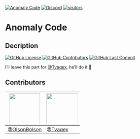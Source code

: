 [![Anomaly Code](https://img.shields.io/badge/Anomaly_Code-Website-2560e8)](https://Code.com/)
[![Discord](https://img.shields.io/discord/1001998332807352380?&label=Discord%20Server&logo=discord&logoColor=white)](https://discord.gg/4cGHt8W7JX)
[![visitors](https://visitor-badge.glitch.me/badge?page_id=OlsonBolson-dev/Anomaly-Code.visitor-badge&left_text=Our%20Code%20%20Page%20Visits)](#)

# Anomaly Code

## Decription
[![GitHub License](https://img.shields.io/badge/license-AGPL--3.0-green?logo=github)](https://github.com/OlsonBolson-dev/Anomaly-Code/blob/2973a9b6cc17fcd416f00c4a339d591cf54611e4/LICENSE.md)
[![GitHub Contributors](https://img.shields.io/github/contributors/OlsonBolson-dev/Anomaly-Code?logo=github)](https://github.com/OlsonBolson-dev/Anomaly-Code/blob/main/README.md#contributors)
[![GitHub Last Commit](https://img.shields.io/github/last-commit/OlsonBolson-dev/Anomaly-Code?logo=github)](https://github.com/OlsonBolson-dev/Anomaly-Code/commit/main)

i'll leave this part for [@Tvaqex](https://github.com/Tvaqex), he'll do it 🙂

## Contributors
| [<img src="https://avatars.githubusercontent.com/u/74601916" width="100"/>](https://github.com/OlsonBolson-dev) | [<img src="https://avatars.githubusercontent.com/u/111024392" width="100"/>](https://github.com/Tvaqex) |
| --- | --- |
| [@OlsonBolson](https://github.com/OlsonBolson-dev) | [@Tvaqex](https://github.com/Tvaqex) |

